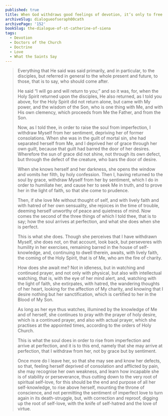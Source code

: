 ```yaml
---
published: true
title: When God withdraws good feelings of devotion, it’s only to free us closer to Him through our humility
archiveSlug: dialogueofseraph00cath
archivePage: '152'
bookSlug: the-dialogue-of-st-catherine-of-siena
tags:
  - Devotion
  - Doctors of the Church
  - Doctrine
  - Love
  - What the Saints Say
---
```


> Everything that He said was said primarily, and in particular, to the disciples, but referred in general to the whole present and future, to those, that is to say, who should come after.
> 
> He said “I will go and will return to you;” and so it was, for, when the Holy Spirit returned upon the disciples, He also returned, as I told you above, for the Holy Spirit did not return alone, but came with My power, and the wisdom of the Son, who is one thing with Me, and with His own clemency, which proceeds from Me the Father, and from the Son.
> 
> Now, as I told thee, in order to raise the soul from imperfection, I withdraw Myself from her sentiment, depriving her of former consolations. When she was in the guilt of mortal sin, she had separated herself from Me, and I deprived her of grace through her own guilt, because that guilt had barred the door of her desires. Wherefore the sun of grace did not shine, not through its own defect, but through the defect of the creature, who bars the door of desire.
> 
> When she knows herself and her darkness, she opens the window and vomits her filth, by holy confession. Then I, having returned to the soul by grace, withdraw Myself from her by sentiment, which I do in order to humiliate her, and cause her to seek Me in truth, and to prove her in the light of faith, so that she come to prudence.
> 
> Then, if she love Me without thought of self, and with lively faith and with hatred of her own sensuality, she rejoices in the time of trouble, deeming herself unworthy of peace and quietness of mind. Now comes the second of the three things of which I told thee, that is to say; how the soul arrives at perfection, and what she does when she is perfect.
> 
> This is what she does. Though she perceives that I have withdrawn Myself, she does not, on that account, look back, but perseveres with humility in her exercises, remaining barred in the house of self-knowledge, and, continuing to dwell therein, awaits, with lively faith, the coming of the Holy Spirit, that is of Me, who am the fire of charity.
> 
> How does she await me? Not in idleness, but in watching and continued prayer, and not only with physical, but also with intellectual watching, that is, with the eye of her mind alert, and, watching with the light of faith, she extirpates, with hatred, the wandering thoughts of her heart, looking for the affection of My charity, and knowing that I desire nothing but her sanctification, which is certified to her in the Blood of My Son.
> 
> As long as her eye thus watches, illumined by the knowledge of Me and of herself, she continues to pray with the prayer of holy desire, which is a continued prayer, and also with actual prayer, which she practises at the appointed times, according to the orders of Holy Church.
> 
> This is what the soul does in order to rise from imperfection and arrive at perfection, and it is to this end, namely that she may arrive at perfection, that I withdraw from her, not by grace but by sentiment.
> 
> Once more do I leave her, so that she may see and know her defects, so that, feeling herself deprived of consolation and afflicted by pain, she may recognise her own weakness, and learn how incapable she is of stability or perseverance, thus cutting down to the very root of spiritual self-love, for this should be the end and purpose of all her self-knowledge, to rise above herself, mounting the throne of conscience, and not permitting the sentiment of imperfect love to turn again in its death-struggle, but, with correction and reproof, digging up the root of self-love, with the knife of self-hatred and the love of virtue.
